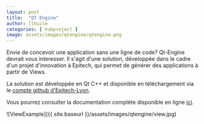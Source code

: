 ```yaml
---
layout: post
title:  "QT Engine"
author: llhuile
categories: [ hubproject ]
image: assets/images/qtengine/qtengine.png
---
```


Envie de concevoir une application sans une ligne de code? Qt-Engine devrait vous interesser.
Il s'agit d'une solution, développée dans le cadre d'un projet d'innovation à Epitech, qui permet de générer des applications à partir de Views.

La solution est développée en Qt C++ et disponible en téléchargement via le [compte github d'Epitech-Lyon][2].

Vous pourrez consulter la documentation complète disponible en ligne [ici][3].

![ViewExample]({{ site.baseurl }}/assets/images/qtengine/view.jpg)

[1]: https://www.economie.gouv.fr/entreprises/reglement-general-sur-protection-des-donnees-rgpd
[2]: https://github.com/Epitech-Lyon/qt-engine/
[3]: https://github.com/Epitech-Lyon/qt-engine/blob/master/Qt-Engine%20Documentation.pdf